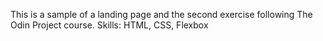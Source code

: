 This is a sample of a landing page and the second exercise following The Odin Project course. Skills: HTML, CSS, Flexbox